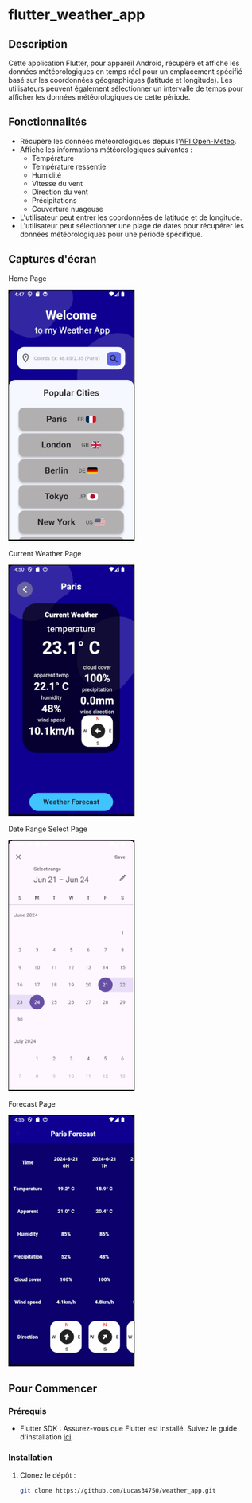 # flutter_weather_app

## Description
Cette application Flutter, pour appareil Android, récupère et affiche les données météorologiques en temps réel pour un emplacement spécifié basé sur les coordonnées géographiques (latitude et longitude). 
Les utilisateurs peuvent également sélectionner un intervalle de temps pour afficher les données météorologiques de cette période.

## Fonctionnalités
- Récupère les données météorologiques depuis l'[API Open-Meteo](https://open-meteo.com/).
- Affiche les informations météorologiques suivantes :
  - Température
  - Température ressentie
  - Humidité
  - Vitesse du vent
  - Direction du vent
  - Précipitations
  - Couverture nuageuse
- L'utilisateur peut entrer les coordonnées de latitude et de longitude.
- L'utilisateur peut sélectionner une plage de dates pour récupérer les données météorologiques pour une période spécifique.

## Captures d'écran

Home Page                  

![alt text](image.png)    


Current Weather Page

![alt text](image-1.png)    


Date Range Select Page

![alt text](image-2.png)   


Forecast Page

![alt text](image-3.png)

## Pour Commencer

### Prérequis
- Flutter SDK : Assurez-vous que Flutter est installé. Suivez le guide d'installation [ici](https://flutter.dev/docs/get-started/install).

### Installation
1. Clonez le dépôt :
   ```bash
   git clone https://github.com/Lucas34750/weather_app.git
